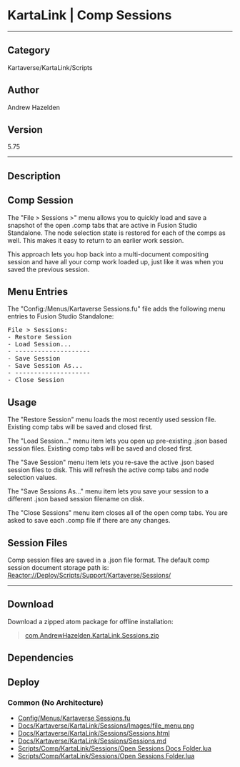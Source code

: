 # KartaLink | Comp Sessions
___

## Category
Kartaverse/KartaLink/Scripts

## Author
Andrew Hazelden

## Version
5.75

___

## Description
<h2>Comp Session</h2>

<p>The "File &gt; Sessions &gt;" menu allows you to quickly load and save a snapshot of the open .comp tabs that are active in Fusion Studio Standalone. The node selection state is restored for each of the comps as well. This makes it easy to return to an earlier work session.</p>

<p>This approach lets you hop back into a multi-document compositing session and have all your comp work loaded up, just like it was when you saved the previous session.</p>

<h2>Menu Entries</h2>

<p>The "Config:/Menus/Kartaverse Sessions.fu" file adds the following menu entries to Fusion Studio Standalone:</p>

<pre>File > Sessions:
- Restore Session
- Load Session...
- --------------------
- Save Session
- Save Session As...
- --------------------
- Close Session
</pre>

<h2>Usage</h2>

<p>The "Restore Session" menu loads the most recently used session file. Existing comp tabs will be saved and closed first.</p>
<p>The "Load Session..." menu item lets you open up pre-existing .json based session files. Existing comp tabs will be saved and closed first.</p>
<p>The "Save Session" menu item lets you re-save the active .json based session files to disk. This will refresh the active comp tabs and node selection values.</p>
<p>The "Save Sessions As..." menu item lets you save your session to a different .json based session filename on disk.</p>
<p>The "Close Sessions" menu item closes all of the open comp tabs. You are asked to save each .comp file if there are any changes.</p>

<h2>Session Files</h2>

<p>Comp session files are saved in a .json file format. The default comp session document storage path is:<br>
<a href="file://Reactor:/Deploy/Scripts/Support/Kartaverse/Sessions/">Reactor://Deploy/Scripts/Support/Kartaverse/Sessions/</a></p>


___

## Download

Download a zipped atom package for offline installation:
> [com.AndrewHazelden.KartaLink.Sessions.zip](https://gitlab.com/WeSuckLess/Reactor/-/archive/master/Reactor-master.zip?path=Atoms/com.AndrewHazelden.KartaLink.Sessions)  

## Dependencies

## Deploy

### Common (No Architecture)

<ul>
<li><a href="https://gitlab.com/WeSuckLess/Reactor/-/blob/master/Atoms/com.AndrewHazelden.KartaLink.Sessions/Config/Menus/Kartaverse Sessions.fu?ref_type=heads">Config/Menus/Kartaverse Sessions.fu</a></li>
<li><a href="https://gitlab.com/WeSuckLess/Reactor/-/blob/master/Atoms/com.AndrewHazelden.KartaLink.Sessions/Docs/Kartaverse/KartaLink/Sessions/Images/file_menu.png?ref_type=heads">Docs/Kartaverse/KartaLink/Sessions/Images/file_menu.png</a></li>
<li><a href="https://gitlab.com/WeSuckLess/Reactor/-/blob/master/Atoms/com.AndrewHazelden.KartaLink.Sessions/Docs/Kartaverse/KartaLink/Sessions/Sessions.html?ref_type=heads">Docs/Kartaverse/KartaLink/Sessions/Sessions.html</a></li>
<li><a href="https://gitlab.com/WeSuckLess/Reactor/-/blob/master/Atoms/com.AndrewHazelden.KartaLink.Sessions/Docs/Kartaverse/KartaLink/Sessions/Sessions.md?ref_type=heads">Docs/Kartaverse/KartaLink/Sessions/Sessions.md</a></li>
<li><a href="https://gitlab.com/WeSuckLess/Reactor/-/blob/master/Atoms/com.AndrewHazelden.KartaLink.Sessions/Scripts/Comp/KartaLink/Sessions/Open Sessions Docs Folder.lua?ref_type=heads">Scripts/Comp/KartaLink/Sessions/Open Sessions Docs Folder.lua</a></li>
<li><a href="https://gitlab.com/WeSuckLess/Reactor/-/blob/master/Atoms/com.AndrewHazelden.KartaLink.Sessions/Scripts/Comp/KartaLink/Sessions/Open Sessions Folder.lua?ref_type=heads">Scripts/Comp/KartaLink/Sessions/Open Sessions Folder.lua</a></li>
</ul>

